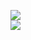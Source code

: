 [![](https://img.shields.io/badge/Made%20With-Github%20Spray-lightgrey.svg?style=for-the-badge&logo=github)](https://github.com/Annihil/github-spray#20859)  
[![](https://i.imgur.com/2DrTn0Z.gif)](https://github.com/Annihil/github-spray)